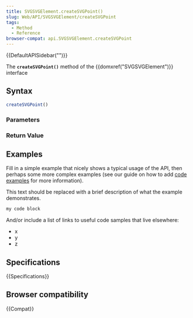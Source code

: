 ```yaml
---
title: SVGSVGElement.createSVGPoint()
slug: Web/API/SVGSVGElement/createSVGPoint
tags:
  - Method
  - Reference
browser-compat: api.SVGSVGElement.createSVGPoint
---
```

{{DefaultAPISidebar("")}}

The **`createSVGPoint()`** method of the {{domxref("SVGSVGElement")}} interface 

## Syntax

```js
createSVGPoint()
```

### Parameters



### Return Value



## Examples

Fill in a simple example that nicely shows a typical usage of the API, then perhaps some more complex examples (see our guide on how to add [code examples](/en-US/docs/MDN/Contribute/Structures/Code_examples) for more information).

This text should be replaced with a brief description of what the example demonstrates.

```js
my code block
```

And/or include a list of links to useful code samples that live elsewhere:

*   x
*   y
*   z

## Specifications

{{Specifications}}

## Browser compatibility

{{Compat}}

